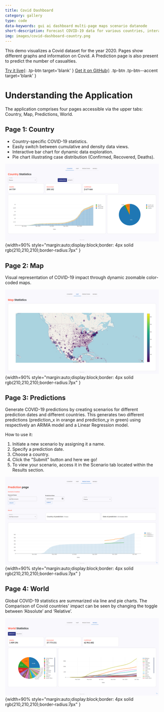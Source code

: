 ```yaml
---
title: Covid Dashboard
category: gallery
type: code
data-keywords: gui ai dashboard multi-page maps scenario datanode
short-description: Forecast COVID-19 data for various countries, interact with maps, and gain insights into the global pandemic impact.
img: images/covid-dashboard-country.png
---
```

This demo visualizes a Covid dataset for the year 2020.
Pages show different graphs and information on Covid.
A Prediction page is also present to predict the number of casualties.


[Try it live](https://covid-dashboard.taipy.cloud/Country){: .tp-btn target='blank' }
[Get it on GitHub](https://github.com/Avaiga/demo-covid-dashboard){: .tp-btn .tp-btn--accent target='blank' }

# Understanding the Application
The application comprises four pages accessible via the upper tabs: Country, Map, Predictions, World.

## Page 1: Country
- Country-specific COVID-19 statistics.
- Easily switch between cumulative and density data views.
- Interactive bar chart for dynamic data exploration.
- Pie chart illustrating case distribution (Confirmed, Recovered, Deaths).


![Country](images/covid-dashboard-country.png){width=90% style="margin:auto;display:block;border: 4px solid rgb(210,210,210);border-radius:7px" }

## Page 2: Map
Visual representation of COVID-19 impact through dynamic zoomable color-coded maps.

![Map](images/covid-dashboard-map.png){width=90% style="margin:auto;display:block;border: 4px solid rgb(210,210,210);border-radius:7px" }


## Page 3: Predictions
Generate COVID-19 predictions by creating scenarios for different
prediction dates and different countries. This generates two different
predictions (prediction_x in orange and prediction_y in green) using respectively
an ARIMA model and a Linear Regression model.

How to use it:

1. Initiate a new scenario by assigning it a name.
2. Specify a prediction date.
3. Choose a country.
4. Click the "Submit" button and here we go!
5. To view your scenario, access it in the Scenario tab located within the Results section.


![Country](images/covid-dashboard-prediction.png){width=90% style="margin:auto;display:block;border: 4px solid rgb(210,210,210);border-radius:7px" }


## Page 4: World
Global COVID-19 statistics are summarized via line and pie charts.
The Comparison of Covid countries' impact can be seen by changing the toggle between ‘Absolute’ and ‘Relative’.


![World](images/covid-dashboard-world.png){width=90% style="margin:auto;display:block;border: 4px solid rgb(210,210,210);border-radius:7px" }
